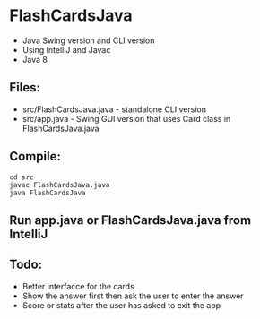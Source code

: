# FlashCardsJava
- Java Swing version and CLI version
- Using IntelliJ and Javac
- Java 8

## Files:
- src/FlashCardsJava.java - standalone CLI version
- src/app.java - Swing GUI version that uses Card class in FlashCardsJava.java

## Compile:
```
cd src
javac FlashCardsJava.java
java FlashCardsJava
```
## Run app.java or FlashCardsJava.java from IntelliJ

## Todo:
- Better interfacce for the cards
- Show the answer first then ask the user to enter the answer
- Score or stats after the user has asked to exit the app 
